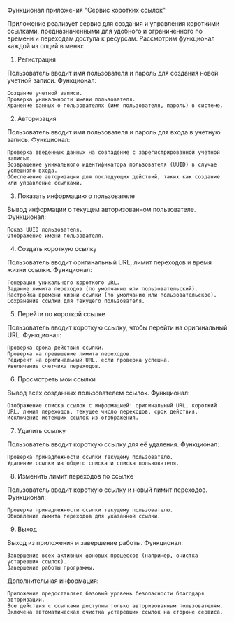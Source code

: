 Функционал приложения "Сервис коротких ссылок"

Приложение реализует сервис для создания и управления короткими ссылками, предназначенными для удобного и ограниченного по времени и переходам доступа к ресурсам. Рассмотрим функционал каждой из опций в меню:
1. Регистрация

Пользователь вводит имя пользователя и пароль для создания новой учетной записи.
Функционал:

    Создание учетной записи.
    Проверка уникальности имени пользователя.
    Хранение данных о пользователях (имя пользователя, пароль) в системе.

2. Авторизация

Пользователь вводит имя пользователя и пароль для входа в учетную запись.
Функционал:

    Проверка введенных данных на совпадение с зарегистрированной учетной записью.
    Возвращение уникального идентификатора пользователя (UUID) в случае успешного входа.
    Обеспечение авторизации для последующих действий, таких как создание или управление ссылками.

3. Показать информацию о пользователе

Вывод информации о текущем авторизованном пользователе.
Функционал:

    Показ UUID пользователя.
    Отображение имени пользователя.

4. Создать короткую ссылку

Пользователь вводит оригинальный URL, лимит переходов и время жизни ссылки.
Функционал:

    Генерация уникального короткого URL.
    Задание лимита переходов (по умолчанию или пользовательский).
    Настройка времени жизни ссылки (по умолчанию или пользовательское).
    Сохранение ссылки для текущего пользователя.

5. Перейти по короткой ссылке

Пользователь вводит короткую ссылку, чтобы перейти на оригинальный URL.
Функционал:

    Проверка срока действия ссылки.
    Проверка на превышение лимита переходов.
    Редирект на оригинальный URL, если проверка успешна.
    Увеличение счетчика переходов.

6. Просмотреть мои ссылки

Вывод всех созданных пользователем ссылок.
Функционал:

    Отображение списка ссылок с информацией: оригинальный URL, короткий URL, лимит переходов, текущее число переходов, срок действия.
    Исключение истекших ссылок из отображения.

7. Удалить ссылку

Пользователь вводит короткую ссылку для её удаления.
Функционал:

    Проверка принадлежности ссылки текущему пользователю.
    Удаление ссылки из общего списка и списка пользователя.

8. Изменить лимит переходов по ссылке

Пользователь вводит короткую ссылку и новый лимит переходов.
Функционал:

    Проверка принадлежности ссылки текущему пользователю.
    Обновление лимита переходов для указанной ссылки.

9. Выход

Выход из приложения и завершение работы.
Функционал:

    Завершение всех активных фоновых процессов (например, очистка устаревших ссылок).
    Завершение работы программы.

Дополнительная информация:

    Приложение предоставляет базовый уровень безопасности благодаря авторизации.
    Все действия с ссылками доступны только авторизованным пользователям.
    Включена автоматическая очистка устаревших ссылок на стороне сервиса.